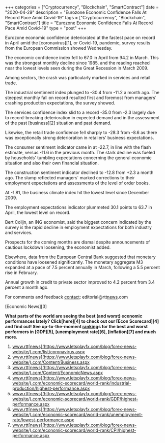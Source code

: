 +++
categories = ["Cryptocurrency", "Blockchain", "SmartContract"]
date = "2020-04-29"
description = "Eurozone Economic Confidence Falls At Record Pace Amid Covid-19"
tags = ["Cryptocurrency", "Blockchain", "SmartContract"]
title = "Eurozone Economic Confidence Falls At Record Pace Amid Covid-19"
type = "post"
+++

Eurozone economic confidence deteriorated at the fastest pace on record
in April amid the [coronavirus][1], or Covid-19, pandemic, survey
results from the European Commission showed Wednesday.  
  
The economic confidence index fell to 67.0 in April from 94.2 in March.
This was the strongest monthly decline since 1985, and the reading
reached near the lowest levels seen during the Great Recession in March
2009.  
  
Among sectors, the crash was particularly marked in services and retail
trade.

The industrial sentiment index plunged to -30.4 from -11.2 a month ago.
The steepest monthly fall on record resulted first and foremost from
managers' crashing production expectations, the survey showed.  
  
The services confidence index slid to a record -35.0 from -2.3 largely
due to record-breaking deterioration in expected demand and in the
assessment of the past [business][2] situation and past demand.

Likewise, the retail trade confidence fell sharply to -28.3 from -8.6 as
there was exceptionally strong deterioration in retailers' business
expectations.

The consumer sentiment indicator came in at -22.7, in line with the
flash estimate, versus -11.6 in the previous month. The stark decline
was fueled by households' tumbling expectations concerning the general
economic situation and also their own financial situation.

The construction sentiment indicator declined to -12.8 from +2.3 a month
ago. The slump reflected managers' marked corrections to their
employment expectations and assessments of the level of order books.

At -1.81, the business climate index hit the lowest level since December
2009.

The employment expectations indicator plummeted 30.1 points to 63.7 in
April, the lowest level on record.  
  
Bert Colijn, an ING economist, said the biggest concern indicated by the
survey is the rapid decline in employment expectations for both industry
and services.

Prospects for the coming months are dismal despite announcements of
cautious lockdown loosening, the economist added.

Elsewhere, data from the European Central Bank suggested that monetary
conditions have loosened significantly. The monetary aggregate M3
expanded at a pace of 7.5 percent annually in March, following a 5.5
percent rise in February.

Annual growth in credit to private sector improved to 4.2 percent from
3.4 percent a month ago.

For comments and feedback [contact](https://www.playgroundfx.com/contact/): editorial@rtt[news](https://www.letsplayfx.com/blog/forex-news-website/).com

[Economic News][3]

 **What parts of the world are seeing the best (and worst) economic
performances lately? Click[here][4] to check out our [Econ Scorecard][4]
and find out! See up-to-the-moment [ranking](https://www.playgroundfx.com/blog/crypto-exchange-ranking/)s for the best and worst
performers in [GDP][5], [unemployment rate][6], [inflation][7] and much
more.**

   1. www.rtt[news](https://www.letsplayfx.com/blog/forex-news-website/).com/list/coronavirus.aspx
   2. www.rtt[news](https://www.letsplayfx.com/blog/forex-news-website/).com/Content/Business.aspx
   3. www.rtt[news](https://www.letsplayfx.com/blog/forex-news-website/).com/Content/EconomicNews.aspx
   4. www.rtt[news](https://www.letsplayfx.com/blog/forex-news-website/).com/economic-scorecard/world-rank/industrial-production/highest-performance.aspx
   5. www.rtt[news](https://www.letsplayfx.com/blog/forex-news-website/).com/economic-scorecard/world-rank/GDP/highest-performance.aspx
   6. www.rtt[news](https://www.letsplayfx.com/blog/forex-news-website/).com/economic-scorecard/world-rank/unemployment-rate/lowest-performance.aspx
   7. www.rtt[news](https://www.letsplayfx.com/blog/forex-news-website/).com/economic-scorecard/world-rank/CPI/highest-performance.aspx